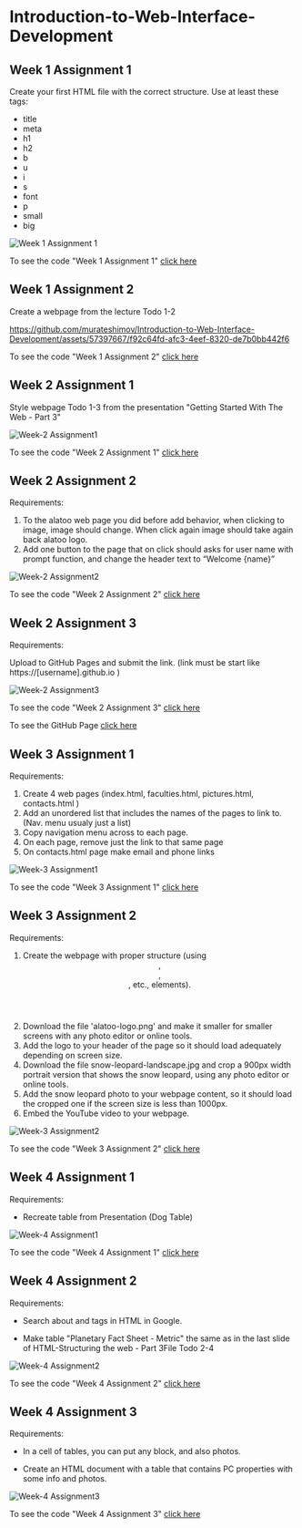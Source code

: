 # Introduction-to-Web-Interface-Development

## Week 1 Assignment 1

Create your first HTML file with the correct structure. Use at least these tags:

- title
- meta
- h1
- h2
- b
- u
- i
- s
- font
- p
- small
- big

![Week 1 Assignment 1](Week1-Assignment1/img/assigment-1.png?raw=true)

To see the code "Week 1 Assignment 1" [click here](https://github.com/murateshimov/Introduction-to-Web-Interface-Development/tree/master/Week1-Assignment1)

## Week 1 Assignment 2

Create a webpage from the lecture Todo 1-2

https://github.com/murateshimov/Introduction-to-Web-Interface-Development/assets/57397667/f92c64fd-afc3-4eef-8320-de7b0bb442f6

To see the code "Week 1 Assignment 2" [click here](https://github.com/murateshimov/Introduction-to-Web-Interface-Development/tree/master/Week1-Assignment2)

## Week 2 Assignment 1

Style webpage Todo 1-3 from the presentation "Getting Started With The Web - Part 3"

![Week-2 Assignment1](Week2-Assignment1/img/screenshot.png?raw=true)

To see the code "Week 2 Assignment 1" [click here](https://github.com/murateshimov/Introduction-to-Web-Interface-Development/tree/master/Week2-Assignment1)

## Week 2 Assignment 2

Requirements:

1. To the alatoo web page you did before add behavior, when clicking to image, image should change. When click again image should take again back alatoo logo.
2. Add one button to the page that on click should asks for user name with prompt function, and change the header text to “Welcome {name}”

![Week-2 Assignment2](https://github.com/murateshimov/Introduction-to-Web-Interface-Development/blob/master/Week2-Assignment2/img/screenshot.png)

To see the code "Week 2 Assignment 2" [click here](https://github.com/murateshimov/Introduction-to-Web-Interface-Development/tree/master/Week2-Assignment2)

## Week 2 Assignment 3

Requirements:

Upload to GitHub Pages and submit the link. (link must be start like https://[username].github.io )

![Week-2 Assignment3](https://github.com/murateshimov/Introduction-to-Web-Interface-Development/blob/master/Week2-Assignment3/img/Screenshot%202023-09-17%20at%2015.09.13.png)

To see the code "Week 2 Assignment 3" [click here](https://github.com/murateshimov/Introduction-to-Web-Interface-Development/tree/master/Week2-Assignment3)

To see the GitHub Page [click here](https://murateshimov.github.io/about-me-page/)

## Week 3 Assignment 1

Requirements:

1. Create 4 web pages (index.html, faculties.html, pictures.html, contacts.html )
2. Add an unordered list that includes the names of the pages to link to. (Nav. menu usualy just a list)
3. Copy navigation menu across to each page.
4. On each page, remove just the link to that same page
5. On contacts.html page make email and phone links

![Week-3 Assignment1](https://github.com/murateshimov/Introduction-to-Web-Interface-Development/blob/master/Week3-Assignment1/img/Screenshot%202023-09-19%20at%2014.33.05.png)

To see the code "Week 3 Assignment 1" [click here](https://github.com/murateshimov/Introduction-to-Web-Interface-Development/tree/master/Week3-Assignment1)


## Week 3 Assignment 2

Requirements: 

1. Create the webpage with proper structure (using <header>, <footer>, <main>, etc., elements).
2. Download the file 'alatoo-logo.png' and make it smaller for smaller screens with any photo editor or online tools.
3. Add the logo to your header of the page so it should load adequately depending on screen size.
4. Download the file snow-leopard-landscape.jpg and crop a 900px width portrait version that shows the snow leopard, using any photo editor or online tools.
5. Add the snow leopard photo to your webpage content, so it should load the cropped one if the screen size is less than 1000px.
6. Embed the YouTube video to your webpage.

![Week-3 Assignment2](https://github.com/murateshimov/Introduction-to-Web-Interface-Development/blob/master/Week3-Assignment2/img/Screenshot%202023-10-06%20at%2018.36.02.png)

To see the code "Week 3 Assignment 2" [click here](https://github.com/murateshimov/Introduction-to-Web-Interface-Development/tree/master/Week3-Assignment2)


## Week 4 Assignment 1

Requirements: 

* Recreate table from Presentation (Dog Table)

![Week-4 Assignment1](https://github.com/murateshimov/Introduction-to-Web-Interface-Development/blob/master/Week4-Assignment1/img/dog%20table.png)

To see the code "Week 4 Assignment 1" [click here](https://github.com/murateshimov/Introduction-to-Web-Interface-Development/tree/master/Week4-Assignment1)


## Week 4 Assignment 2

Requirements: 

* Search about <colgroup> and <cal> tags in HTML in Google.

* Make table "Planetary Fact Sheet - Metric" the same as in the last slide of  HTML-Structuring the web - Part 3File Todo 2-4

![Week-4 Assignment2](https://github.com/murateshimov/Introduction-to-Web-Interface-Development/blob/master/Week4-Assignment2/img/Screenshot%202023-10-06%20at%2021.42.16.png)

To see the code "Week 4 Assignment 2" [click here](https://github.com/murateshimov/Introduction-to-Web-Interface-Development/tree/master/Week4-Assignment2)


## Week 4 Assignment 3

Requirements: 

* In a cell of tables, you can put any block, and also photos.

* Create an HTML document with a table that contains PC properties with some info and photos.

![Week-4 Assignment3](https://github.com/murateshimov/Introduction-to-Web-Interface-Development/blob/master/Week4-Assignment3/img/Screenshot%202023-10-06%20at%2021.47.28.png)

To see the code "Week 4 Assignment 3" [click here](https://github.com/murateshimov/Introduction-to-Web-Interface-Development/tree/master/Week4-Assignment3)
